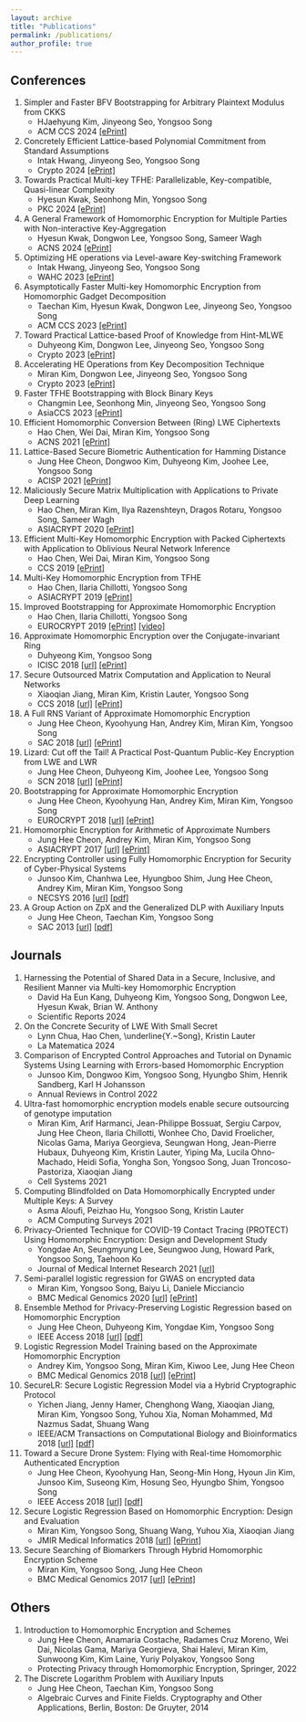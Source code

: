 ```yaml
---
layout: archive
title: "Publications"
permalink: /publications/
author_profile: true
---
```


## Conferences
  1. Simpler and Faster BFV Bootstrapping for Arbitrary Plaintext Modulus from CKKS
      * HJaehyung Kim, Jinyeong Seo, Yongsoo Song
      * ACM CCS 2024 [[ePrint]](https://eprint.iacr.org/2024/109)
  1. Concretely Efficient Lattice-based Polynomial Commitment from Standard Assumptions
      * Intak Hwang, Jinyeong Seo, Yongsoo Song
      * Crypto 2024 [[ePrint]](https://eprint.iacr.org/2024/306)
  1. Towards Practical Multi-key TFHE: Parallelizable, Key-compatible, Quasi-linear Complexity
      * Hyesun Kwak, Seonhong Min, Yongsoo Song
      * PKC 2024 [[ePrint]](https://eprint.iacr.org/2022/1460)
  1. A General Framework of Homomorphic Encryption for Multiple Parties with Non-interactive Key-Aggregation
      * Hyesun Kwak, Dongwon Lee, Yongsoo Song, Sameer Wagh
      * ACNS 2024 [[ePrint]](https://eprint.iacr.org/2021/1412)
  1. Optimizing HE operations via Level-aware Key-switching Framework
      * Intak Hwang, Jinyeong Seo, Yongsoo Song
      * WAHC 2023 [[ePrint]](https://eprint.iacr.org/2023/1328)
  1. Asymptotically Faster Multi-key Homomorphic Encryption from Homomorphic Gadget Decomposition
      * Taechan Kim, Hyesun Kwak, Dongwon Lee, Jinyeong Seo, Yongsoo Song
      * ACM CCS 2023 [[ePrint]](https://eprint.iacr.org/2022/347)
  1. Toward Practical Lattice-based Proof of Knowledge from Hint-MLWE
      * Duhyeong Kim, Dongwon Lee, Jinyeong Seo, Yongsoo Song
      * Crypto 2023 [[ePrint]](https://eprint.iacr.org/2023/623)
  1. Accelerating HE Operations from Key Decomposition Technique
      * Miran Kim, Dongwon Lee, Jinyeong Seo, Yongsoo Song
      * Crypto 2023 [[ePrint]](https://eprint.iacr.org/2023/413)
  1. Faster TFHE Bootstrapping with Block Binary Keys
      * Changmin Lee, Seonhong Min, Jinyeong Seo, Yongsoo Song
      * AsiaCCS 2023 [[ePrint]](https://eprint.iacr.org/2023/958)
  1. Efficient Homomorphic Conversion Between (Ring) LWE Ciphertexts
      * Hao Chen, Wei Dai, Miran Kim, Yongsoo Song
      * ACNS 2021 [[ePrint]](https://eprint.iacr.org/2020/015)
  1. Lattice-Based Secure Biometric Authentication for Hamming Distance
      * Jung Hee Cheon, Dongwoo Kim, Duhyeong Kim, Joohee Lee, Yongsoo Song
      * ACISP 2021 [[ePrint]](https://eprint.iacr.org/2018/1214)
  1. Maliciously Secure Matrix Multiplication with Applications to Private Deep Learning
      * Hao Chen, Miran Kim, Ilya Razenshteyn, Dragos Rotaru, Yongsoo Song, Sameer Wagh
      * ASIACRYPT 2020 [[ePrint]](https://eprint.iacr.org/2020/451)
  1. Efficient Multi-Key Homomorphic Encryption with Packed Ciphertexts with Application to Oblivious Neural Network Inference
      * Hao Chen, Wei Dai, Miran Kim, Yongsoo Song
      * CCS 2019 [[ePrint]](https://eprint.iacr.org/2019/524)
  1. Multi-Key Homomorphic Encryption from TFHE
      * Hao Chen, Ilaria Chillotti, Yongsoo Song
      * ASIACRYPT 2019 [[ePrint]](https://eprint.iacr.org/2019/116)
  1. Improved Bootstrapping for Approximate Homomorphic Encryption
      * Hao Chen, Ilaria Chillotti, Yongsoo Song
      * EUROCRYPT 2019 [[ePrint]](https://eprint.iacr.org/2018/1043) [[video]](https://www.youtube.com/watch?v=9cCnmgPZGfw&t=3s)
  1. Approximate Homomorphic Encryption over the Conjugate-invariant Ring
      * Duhyeong Kim, Yongsoo Song
      * ICISC 2018 [[url]](https://link.springer.com/chapter/10.1007%2F978-3-030-12146-4_6) [[ePrint]](https://eprint.iacr.org/2018/952)
  1. Secure Outsourced Matrix Computation and Application to Neural Networks
      * Xiaoqian Jiang, Miran Kim, Kristin Lauter, Yongsoo Song
      * CCS 2018 [[url]](https://dl.acm.org/citation.cfm?id=3243837) [[ePrint]](https://eprint.iacr.org/2018/1041)
  1. A Full RNS Variant of Approximate Homomorphic Encryption
      * Jung Hee Cheon, Kyoohyung Han, Andrey Kim, Miran Kim, Yongsoo Song
      * SAC 2018 [[url]](https://link.springer.com/chapter/10.1007%2F978-3-030-10970-7_16) [[ePrint]](https://eprint.iacr.org/2018/931)
  1. Lizard: Cut off the Tail! A Practical Post-Quantum Public-Key Encryption from LWE and LWR
      * Jung Hee Cheon, Duhyeong Kim, Joohee Lee, Yongsoo Song
      * SCN 2018 [[url]](https://link.springer.com/chapter/10.1007%2F978-3-319-98113-0_9) [[ePrint]](https://eprint.iacr.org/2016/1126)
  1. Bootstrapping for Approximate Homomorphic Encryption
      * Jung Hee Cheon, Kyoohyung Han, Andrey Kim, Miran Kim, Yongsoo Song
      * EUROCRYPT 2018 [[url]](https://link.springer.com/chapter/10.1007/978-3-319-78381-9_14) [[ePrint]](https://eprint.iacr.org/2018/153/)
  1. Homomorphic Encryption for Arithmetic of Approximate Numbers
      * Jung Hee Cheon, Andrey Kim, Miran Kim, Yongsoo Song
      * ASIACRYPT 2017 [[url]](https://link.springer.com/chapter/10.1007/978-3-319-70694-8_15) [[ePrint]](https://eprint.iacr.org/2016/421)
  1. Encrypting Controller using Fully Homomorphic Encryption for Security of Cyber-Physical Systems
      * Junsoo Kim, Chanhwa Lee, Hyungboo Shim, Jung Hee Cheon, Andrey Kim, Miran Kim, Yongsoo Song
      * NECSYS 2016 [[url]](https://www.sciencedirect.com/science/article/pii/S2405896316319796) [[pdf]](https://yongsoosong.github.io/files/papers/cps.pdf)
  1. A Group Action on ZpX and the Generalized DLP with Auxiliary Inputs
      * Jung Hee Cheon, Taechan Kim, Yongsoo Song
      * SAC 2013 [[url]](https://link.springer.com/chapter/10.1007/978-3-662-43414-7_6) [[pdf]](https://yongsoosong.github.io/files/papers/GDLPwAI.pdf)

## Journals
  1. Harnessing the Potential of Shared Data in a Secure, Inclusive, and Resilient Manner via Multi-key Homomorphic Encryption
      * David Ha Eun Kang, Duhyeong Kim, Yongsoo Song, Dongwon Lee, Hyesun Kwak, Brian W. Anthony
      * Scientific Reports 2024
  1. On the Concrete Security of LWE With Small Secret
      * Lynn Chua, Hao Chen, \underline{Y.~Song}, Kristin Lauter
      * La Matematica 2024
  1. Comparison of Encrypted Control Approaches and Tutorial on Dynamic Systems Using Learning with Errors-based Homomorphic Encryption
      * Junsoo Kim, Dongwoo Kim, Yongsoo Song, Hyungbo Shim, Henrik Sandberg, Karl H Johansson
      * Annual Reviews in Control 2022
  1. Ultra-fast homomorphic encryption models enable secure outsourcing of genotype imputation
      * Miran Kim, Arif Harmanci, Jean-Philippe Bossuat, Sergiu Carpov, Jung Hee Cheon, Ilaria Chillotti, Wonhee Cho, David Froelicher, Nicolas Gama, Mariya Georgieva, Seungwan Hong, Jean-Pierre Hubaux, Duhyeong Kim, Kristin Lauter, Yiping Ma, Lucila Ohno-Machado, Heidi Sofia, Yongha Son, Yongsoo Song, Juan Troncoso-Pastoriza, Xiaoqian Jiang
      * Cell Systems 2021
  1. Computing Blindfolded on Data Homomorphically Encrypted under Multiple Keys: A Survey
      * Asma Aloufi, Peizhao Hu, Yongsoo Song, Kristin Lauter
      * ACM Computing Surveys 2021
  1. Privacy-Oriented Technique for COVID-19 Contact Tracing (PROTECT) Using Homomorphic Encryption: Design and Development Study
      * Yongdae An, Seungmyung Lee, Seungwoo Jung, Howard Park, Yongsoo Song, Taehoon Ko
      * Journal of Medical Internet Research 2021 [[url]](https://www.jmir.org/2021/7/e26371/)
  1. Semi-parallel logistic regression for GWAS on encrypted data
      * Miran Kim, Yongsoo Song, Baiyu Li, Daniele Micciancio
      * BMC Medical Genomics 2020 [[url]](https://bmcmedgenomics.biomedcentral.com/articles/10.1186/s12920-020-0724-z) [[ePrint]](https://eprint.iacr.org/2019/294)
  1. Ensemble Method for Privacy-Preserving Logistic Regression based on Homomorphic Encryption
      * Jung Hee Cheon, Duhyeong Kim, Yongdae Kim, Yongsoo Song
      * IEEE Access 2018 [[url]](https://ieeexplore.ieee.org/document/8444365) [[pdf]](https://yongsoosong.github.io/files/papers/ensemble.pdf)
  1. Logistic Regression Model Training based on the Approximate Homomorphic Encryption
      * Andrey Kim, Yongsoo Song, Miran Kim, Kiwoo Lee, Jung Hee Cheon
      * BMC Medical Genomics 2018 [[url]](https://bmcmedgenomics.biomedcentral.com/articles/10.1186/s12920-018-0401-7) [[ePrint]](https://eprint.iacr.org/2018/254)
  1. SecureLR: Secure Logistic Regression Model via a Hybrid Cryptographic Protocol
      * Yichen Jiang, Jenny Hamer, Chenghong Wang, Xiaoqian Jiang, Miran Kim, Yongsoo Song, Yuhou Xia, Noman Mohammed, Md Nazmus Sadat, Shuang Wang
      * IEEE/ACM Transactions on Computational Biology and Bioinformatics 2018 [[url]](https://ieeexplore.ieee.org/document/8355587) [[pdf]](https://yongsoosong.github.io/files/papers/sgx.pdf)
  1. Toward a Secure Drone System: Flying with Real-time Homomorphic Authenticated Encryption
      * Jung Hee Cheon, Kyoohyung Han, Seong-Min Hong, Hyoun Jin Kim, Junsoo Kim, Suseong Kim, Hosung Seo, Hyungbo Shim, Yongsoo Song
      * IEEE Access 2018 [[url]](https://ieeexplore.ieee.org/document/8325268) [[pdf]](https://yongsoosong.github.io/files/papers/drone.pdf)
  1. Secure Logistic Regression Based on Homomorphic Encryption: Design and Evaluation
      * Miran Kim, Yongsoo Song, Shuang Wang, Yuhou Xia, Xiaoqian Jiang
      * JMIR Medical Informatics 2018 [[url]](https://medinform.jmir.org/2018/2/e19/) [[ePrint]](https://eprint.iacr.org/2018/074)
  1. Secure Searching of Biomarkers Through Hybrid Homomorphic Encryption Scheme
      * Miran Kim, Yongsoo Song, Jung Hee Cheon
      * BMC Medical Genomics 2017 [[url]](https://bmcmedgenomics.biomedcentral.com/track/pdf/10.1186/s12920-017-0280-3) [[ePrint]](https://eprint.iacr.org/2017/294)

## Others
  1. Introduction to Homomorphic Encryption and Schemes
      * Jung Hee Cheon, Anamaria Costache, Radames Cruz Moreno, Wei Dai, Nicolas Gama, Mariya Georgieva, Shai Halevi, Miran Kim, Sunwoong Kim, Kim Laine, Yuriy Polyakov, Yongsoo Song
      * Protecting Privacy through Homomorphic Encryption, Springer, 2022
  1. The Discrete Logarithm Problem with Auxiliary Inputs
      * Jung Hee Cheon, Taechan Kim, Yongsoo Song
      * Algebraic Curves and Finite Fields. Cryptography and Other Applications, Berlin, Boston: De Gruyter, 2014